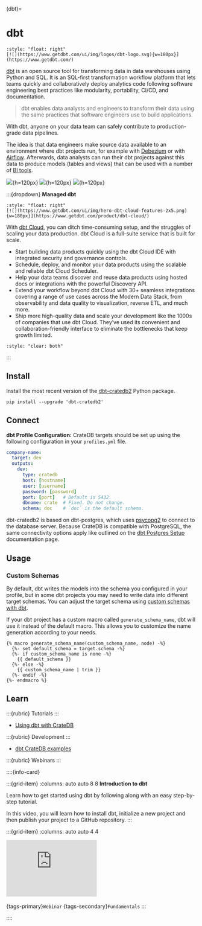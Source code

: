 (dbt)=

# dbt

```{div}
:style: "float: right"
[![](https://www.getdbt.com/ui/img/logos/dbt-logo.svg){w=180px}](https://www.getdbt.com/)
```

[dbt] is an open source tool for transforming data in data warehouses using Python and
SQL. It is an SQL-first transformation workflow platform that lets teams quickly and
collaboratively deploy analytics code following software engineering best practices
like modularity, portability, CI/CD, and documentation.

> dbt enables data analysts and engineers to transform their data using the same
> practices that software engineers use to build applications.

With dbt, anyone on your data team can safely contribute to production-grade data
pipelines.

The idea is that data engineers make source data available to an environment where
dbt projects run, for example with [Debezium](#debezium) or with [Airflow](#apache-airflow).
Afterwards, data analysts can run their dbt projects against this data to produce models
(tables and views) that can be used with a number of [BI tools](#bi-tools).

![](https://www.getdbt.com/ui/img/products/what-is-dbt-main-image.png){h=120px}
![](https://www.getdbt.com/ui/img/products/what-is-dbt-deploy.svg){h=120px}
![](https://www.getdbt.com/ui/img/products/what-is-dbt-eliminate-silos.svg){h=120px}

:::{dropdown} **Managed dbt**
```{div}
:style: "float: right"
[![](https://www.getdbt.com/ui/img/hero-dbt-cloud-features-2x5.png){w=180px}](https://www.getdbt.com/product/dbt-cloud/)
```

With [dbt Cloud], you can ditch time-consuming setup, and the struggles
of scaling your data production. dbt Cloud is a full-suite service that is built for
scale.

- Start building data products quickly using the dbt Cloud IDE with integrated security
  and governance controls.
- Schedule, deploy, and monitor your data products using the scalable and reliable dbt
  Cloud Scheduler.
- Help your data teams discover and reuse data products using hosted docs or integrations
  with the powerful Discovery API.
- Extend your workflow beyond dbt Cloud with 30+ seamless integrations covering a range
  of use cases across the Modern Data Stack, from observability and data quality to
  visualization, reverse ETL, and much more.
- Ship more high-quality data and scale your development like the 1000s of companies that
  use dbt Cloud. They’ve used its convenient and collaboration-friendly interface to
  eliminate the bottlenecks that keep growth limited.

```{div}
:style: "clear: both"
```
:::


## Install
Install the most recent version of the [dbt-cratedb2] Python package.
```shell
pip install --upgrade 'dbt-cratedb2'
```


## Connect
**dbt Profile Configuration:** CrateDB targets should be set up using the
following configuration in your `profiles.yml` file.
```yaml
company-name:
  target: dev
  outputs:
    dev:
      type: cratedb
      host: [hostname]
      user: [username]
      password: [password]
      port: [port]   # Default is 5432.
      dbname: crate  # Fixed. Do not change.
      schema: doc    # `doc` is the default schema.
```
dbt-cratedb2 is based on dbt-postgres, which uses [psycopg2] to connect to
the database server.
Because CrateDB is compatible with PostgreSQL, the same connectivity
options apply like outlined on the [dbt Postgres Setup] documentation
page.


## Usage

### Custom Schemas
By default, dbt writes the models into the schema you configured in your
profile, but in some dbt projects you may need to write data into different
target schemas. You can adjust the target schema using [custom schemas with
dbt].

If your dbt project has a custom macro called `generate_schema_name`, dbt
will use it instead of the default macro. This allows you to customize
the name generation according to your needs.

```jinja
{% macro generate_schema_name(custom_schema_name, node) -%}
  {%- set default_schema = target.schema -%}
  {%- if custom_schema_name is none -%}
    {{ default_schema }}
  {%- else -%}
    {{ custom_schema_name | trim }}
  {%- endif -%}
{%- endmacro %}
```


## Learn

:::{rubric} Tutorials
:::
- [Using dbt with CrateDB]

:::{rubric} Development
:::
- [dbt CrateDB examples]


:::{rubric} Webinars
:::

::::{info-card}

:::{grid-item}
:columns: auto auto 8 8
**Introduction to dbt**

Learn how to get started using dbt by following along
with an easy step-by-step tutorial.

In this video, you will learn how to install dbt, initialize a new project
and then publish your project to a GitHub repository.
:::

:::{grid-item}
:columns: auto auto 4 4

<iframe width="240" src="https://www.youtube-nocookie.com/embed/5rNquRnNb4E" title="YouTube video player" frameborder="0" allow="accelerometer; autoplay; clipboard-write; encrypted-media; gyroscope; picture-in-picture; web-share" allowfullscreen></iframe>
&nbsp;

{tags-primary}`Webinar`
{tags-secondary}`Fundamentals`
:::

::::



[custom schemas with dbt]: https://docs.getdbt.com/docs/build/custom-schemas
[dbt]: https://www.getdbt.com/
[dbt-cratedb2]: https://pypi.org/project/dbt-cratedb2/
[dbt Cloud]: https://www.getdbt.com/product/dbt-cloud/
[dbt Postgres Setup]: https://docs.getdbt.com/docs/core/connect-data-platform/postgres-setup
[Using dbt with CrateDB]: https://community.cratedb.com/t/using-dbt-with-cratedb/1566
[dbt CrateDB examples]: https://github.com/crate/cratedb-examples/tree/main/framework/dbt/
[psycopg2]: https://pypi.org/project/psycopg2/
